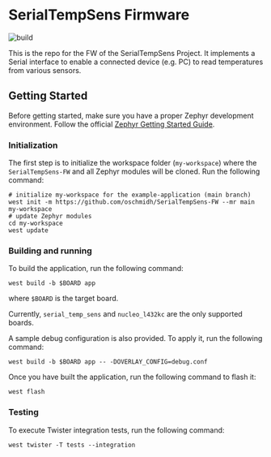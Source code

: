 # SerialTempSens Firmware
![build](https://github.com/oschmidh/SerialTempSens-FW/actions/workflows/build.yml/badge.svg?branch=main)

This is the repo for the FW of the SerialTempSens Project.
It implements a Serial interface to enable a connected device (e.g. PC) to read temperatures from various sensors.

## Getting Started

Before getting started, make sure you have a proper Zephyr development
environment. Follow the official
[Zephyr Getting Started Guide](https://docs.zephyrproject.org/latest/getting_started/index.html).

### Initialization

The first step is to initialize the workspace folder (``my-workspace``) where
the ``SerialTempSens-FW`` and all Zephyr modules will be cloned. Run the following
command:

```shell
# initialize my-workspace for the example-application (main branch)
west init -m https://github.com/oschmidh/SerialTempSens-FW --mr main my-workspace
# update Zephyr modules
cd my-workspace
west update
```

### Building and running

To build the application, run the following command:

```shell
west build -b $BOARD app
```

where `$BOARD` is the target board.

Currently, `serial_temp_sens` and `nucleo_l432kc` are the only supported boards.

A sample debug configuration is also provided. To apply it, run the following
command:

```shell
west build -b $BOARD app -- -DOVERLAY_CONFIG=debug.conf
```

Once you have built the application, run the following command to flash it:

```shell
west flash
```

### Testing

To execute Twister integration tests, run the following command:

```shell
west twister -T tests --integration
```
